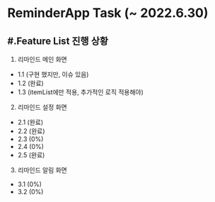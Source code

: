 # ReminderApp Task (~ 2022.6.30)

#.Feature List 진행 상황
----------
1. 리마인드 메인 화면
  - 1.1 (구현 했지만, 이슈 있음)
  - 1.2 (완료)
  - 1.3 (itemList에만 적용, 추가적인 로직 적용해야)

2. 리마인드 설정 화면
  - 2.1 (완료)
  - 2.2 (완료)
  - 2.3 (0%)
  - 2.4 (0%)
  - 2.5 (완료)

3. 리마인드 알림 화면
  - 3.1 (0%)
  - 3.2 (0%)
